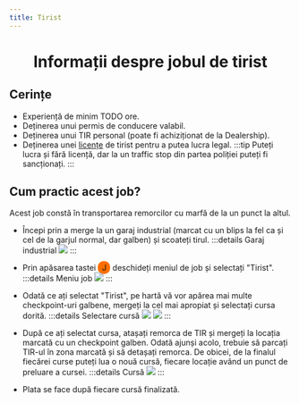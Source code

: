 ```yaml
---
title: Tirist
---
```


<script setup> 
    import KeyIcon from '../.vitepress/components/KeyIcon.vue'
</script>

# <center>Informații despre jobul de tirist</center>

## Cerințe

- Experiență de minim TODO ore.
- Deținerea unui permis de conducere valabil.
- Deținerea unui TIR personal (poate fi achiziționat de la Dealership).
- Deținerea unei [licențe](/general/licente) de tirist pentru a putea lucra legal.
:::tip
Puteți lucra și fără licență, dar la un traffic stop din partea poliției puteți fi sancționați.
:::

## Cum practic acest job?

Acest job constă în transportarea remorcilor cu marfă de la un punct la altul.

- Începi prin a merge la un garaj industrial (marcat cu un blips la fel ca și cel de la garjul normal, dar galben) și scoateți tirul.
:::details Garaj industrial
![](https://i.imgur.com/ZC1aSuC.png)
:::

- Prin apăsarea tastei <span style="padding: 3px 7px; border-radius: 10px; background-color: #ff6f00;">J</span> deschideți meniul de job și selectați "Tirist".
:::details Meniu job
![](https://i.imgur.com/uNa9esJ.png)
:::

- Odată ce ați selectat "Tirist", pe hartă vă vor apărea mai multe checkpoint-uri galbene, mergeți la cel mai apropiat și selectați cursa dorită.
:::details Selectare cursă
![](https://i.imgur.com/rShOHes.png)
![](https://i.imgur.com/L9r0pt0.png)
:::

- După ce ați selectat cursa, atașați remorca de TIR și mergeți la locația marcată cu un checkpoint galben. Odată ajunși acolo, trebuie să parcați TIR-ul în zona marcată și să detașați remorca. De obicei, de la finalul fiecărei curse puteți lua o nouă cursă, fiecare locație având un punct de preluare a cursei.
:::details Cursă
![](https://i.imgur.com/gmoRJ04.gif)
:::

- Plata se face după fiecare cursă finalizată.